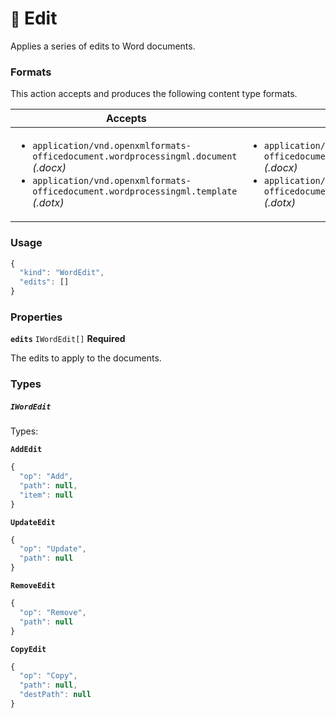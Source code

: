# <small>:nut_and_bolt:</small> Edit

Applies a series of edits to Word documents.
   
### Formats

This action accepts and produces the following content type formats.

| Accepts | Produces |
|-----|-----|
|<ul><li>`application/vnd.openxmlformats-officedocument.wordprocessingml.document` _(.docx)_</li><li>`application/vnd.openxmlformats-officedocument.wordprocessingml.template` _(.dotx)_</li></ul>|<ul><li>`application/vnd.openxmlformats-officedocument.wordprocessingml.document` _(.docx)_</li><li>`application/vnd.openxmlformats-officedocument.wordprocessingml.template` _(.dotx)_</li></ul>|

### Usage

```js
{
  "kind": "WordEdit",
  "edits": []
}
```
### Properties

**`edits`**  `IWordEdit[]` **Required**

The edits to apply to the documents.


### Types

##### `IWordEdit`

Types:

**`AddEdit`**

```js
{
  "op": "Add",
  "path": null,
  "item": null
}
```

**`UpdateEdit`**

```js
{
  "op": "Update",
  "path": null
}
```

**`RemoveEdit`**

```js
{
  "op": "Remove",
  "path": null
}
```

**`CopyEdit`**

```js
{
  "op": "Copy",
  "path": null,
  "destPath": null
}
```

